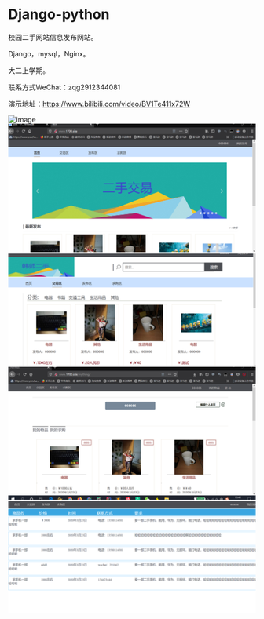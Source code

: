 # Django-python

校园二手网站信息发布网站。

Django，mysql，Nginx。

大二上学期。

联系方式WeChat：zqg2912344081

演示地址：https://www.bilibili.com/video/BV1Te411x72W

![image](https://github.com/LunarYoung/Django/tree/master/pre_veiw/1.png)
![image](https://github.com/LunarYoung/Django/blob/master/pre_veiw/2.png)
![image](https://github.com/LunarYoung/Django/blob/master/pre_veiw/3.png)
![image](https://github.com/LunarYoung/Django/blob/master/pre_veiw/5.png)
![image](https://github.com/LunarYoung/Django/blob/master/pre_veiw/4.png)


